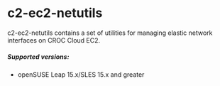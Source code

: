 # c2-ec2-netutils
c2-ec2-netutils contains a set of utilities for managing elastic network interfaces on CROC Cloud EC2.

##### Supported versions:
 - openSUSE Leap 15.x/SLES 15.x and greater
